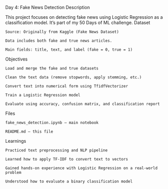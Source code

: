 Day 4: Fake News Detection
Description

This project focuses on detecting fake news using Logistic Regression as a classification model.
It’s part of my 50 Days of ML challenge.
Dataset

    Source: Originally from Kaggle (Fake News Dataset)

    Data includes both fake and true news articles.

    Main fields: title, text, and label (fake = 0, true = 1)

Objectives

    Load and merge the fake and true datasets

    Clean the text data (remove stopwords, apply stemming, etc.)

    Convert text into numerical form using TfidfVectorizer

    Train a Logistic Regression model

    Evaluate using accuracy, confusion matrix, and classification report

Files

    fake_news_detection.ipynb — main notebook

    README.md — this file

Learnings

    Practiced text preprocessing and NLP pipeline

    Learned how to apply TF-IDF to convert text to vectors

    Gained hands-on experience with Logistic Regression on a real-world problem

    Understood how to evaluate a binary classification model